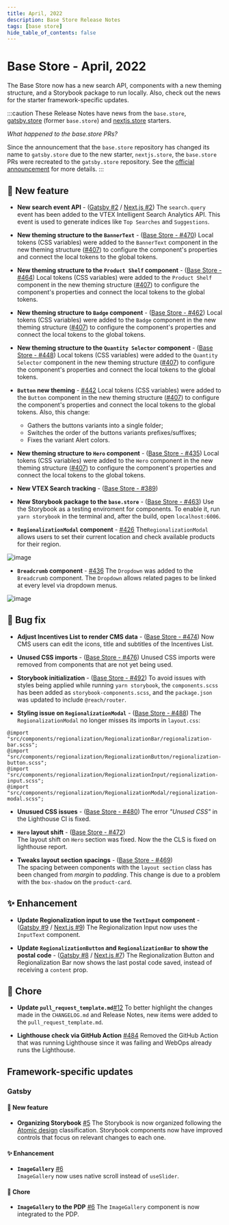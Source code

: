 ```yaml
---
title: April, 2022
description: Base Store Release Notes 
tags: [base store]
hide_table_of_contents: false
---
```


# Base Store - April, 2022

The Base Store now has a new search API, components with a new theming structure, and a Storybook package to run locally. Also, check out the news for the starter framework-specific updates.

<!--truncate-->

:::caution
These Release Notes have news from the `base.store`, [gatsby.store](https://github.com/vtex-sites/gatsby.store) (former `base.store`) and [nextjs.store](https://github.com/vtex-sites/nextjs.store) starters.



*What happened to the base.store PRs?*

Since the announcement that the `base.store` repository has changed its name to `gatsby.store` due to the new starter, `nextjs.store`, the `base.store` PRs were recreated to the `gatsby.store` repository. See the [official announcement](https://www.faststore.dev/releases/2022/04/30/basestore) for more details.
:::

## 🎉 New feature

- **New search event API** - ([Gatsby #2](https://github.com/vtex-sites/gatsby.store/pull/2) / [Next.js #2](https://github.com/vtex-sites/nextjs.store/pull/2))
The `search.query` event has been added to the VTEX Intelligent Search Analytics API. This event is used to generate indices like `Top Searches` and `Suggestions`.

- **New theming structure to the `BannerText`** - ([Base Store - #470](https://github.com/vtex-sites/base.store/pull/470))
Local tokens (CSS variables) were added to the `BannerText` component in the new theming structure ([#407](https://github.com/vtex-sites/base.store/pull/407)) to configure the component's properties and connect the local tokens to the global tokens.

- **New theming structure to the `Product Shelf` component** - ([Base Store - #464](https://github.com/vtex-sites/base.store/pull/464))
Local tokens (CSS variables) were added to the `Product Shelf` component in the new theming structure ([#407](https://github.com/vtex-sites/base.store/pull/407)) to configure the component's properties and connect the local tokens to the global tokens.

- **New theming structure to `Badge` component** - ([Base Store - #462](https://github.com/vtex-sites/base.store/pull/462))
Local tokens (CSS variables) were added to the `Badge` component in the new theming structure ([#407](https://github.com/vtex-sites/base.store/pull/407)) to configure the component's properties and connect the local tokens to the global tokens.

- **New theming structure to the `Quantity Selector` component** - ([Base Store - #448](https://github.com/vtex-sites/base.store/pull/448))
Local tokens (CSS variables) were added to the `Quantity Selector` component in the new theming structure ([#407](https://github.com/vtex-sites/base.store/pull/407)) to configure the component's properties and connect the local tokens to the global tokens.

- **`Button` new theming** - [#442](https://github.com/vtex-sites/base.store/pull/442)
Local tokens (CSS variables) were added to the `Button` component in the new theming structure ([#407](https://github.com/vtex-sites/base.store/pull/407)) to configure the component's properties and connect the local tokens to the global tokens. Also, this change:

    - Gathers the buttons variants into a single folder;
    - Switches the order of the buttons variants prefixes/suffixes;
    - Fixes the variant Alert colors.

- **New theming structure to `Hero` component** - ([Base Store - #435](https://github.com/vtex-sites/base.store/pull/435))
Local tokens (CSS variables) were added to the `Hero` component in the new theming structure ([#407](https://github.com/vtex-sites/base.store/pull/407)) to configure the component's properties and connect the local tokens to the global tokens.

- **New VTEX Search tracking** - ([Base Store - #389](https://github.com/vtex-sites/base.store/pull/389))


- **New Storybook package to the `base.store`** - ([Base Store - #463](https://github.com/vtex-sites/base.store/pull/463))
Use the Storybook as a testing enviroment for components.
To enable it, run `yarn storybook` in the terminal and, after the build, open `localhost:6006`.

- **`RegionalizationModal` component** - [#426](https://github.com/vtex-sites/base.store/pull/426)
The`RegionalizationModal` allows users to set their current location and check available products for their region.

 ![image](https://vtexhelp.vtexassets.com/assets/docs/src/regionalization-modal___087d6e5c0e2422539d24283d3c916c7e.png)


- **`Breadcrumb` component** - [#436](https://github.com/vtex-sites/base.store/pull/436)
The `Dropdown` was added to the `Breadcrumb` component. The `Dropdown` allows related pages to be linked at every level via dropdown menus.

![image](https://vtexhelp.vtexassets.com/assets/docs/src/dropdown-breadcrumb___7581fafaeba6b9857b226612fd61873f.gif)

## 🐛 Bug fix

- **Adjust Incentives List to render CMS data** - ([Base Store - #474](https://github.com/vtex-sites/base.store/pull/474))
Now CMS users can edit the icons, title and subtitles of the Incentives List.
    
- **Unused CSS imports** - ([Base Store - #476](https://github.com/vtex-sites/base.store/pull/476))
Unused CSS imports were removed from components that are not yet being used.
    
- **Storybook initialization** - ([Base Store - #492](https://github.com/vtex-sites/base.store/pull/492))
To avoid issues with styles being applied while running `yarn storybook`, the `components.scss` has been added as `storybook-components.scss`, and the `package.json` was updated to include `@reach/router`. 
    
- **Styling issue on `RegionalizationModal`** - ([Base Store - #488](https://github.com/vtex-sites/base.store/pull/488))
The `RegionalizationModal` no longer misses its imports in `layout.css`:
```
@import "src/components/regionalization/RegionalizationBar/regionalization-bar.scss";
@import "src/components/regionalization/RegionalizationButton/regionalization-button.scss";
@import "src/components/regionalization/RegionalizationInput/regionalization-input.scss";
@import "src/components/regionalization/RegionalizationModal/regionalization-modal.scss";
```
    
- **Unusued CSS issues** - ([Base Store - #480](https://github.com/vtex-sites/base.store/pull/480))
The error *"Unused CSS"* in the Lighthouse CI is fixed. 
    
- **`Hero` layout shift** - ([Base Store - #472](https://github.com/vtex-sites/base.store/pull/472))    
The layout shift on `Hero` section was fixed. Now the the CLS is fixed on lighthouse report. 

- **Tweaks layout section spacings** - ([Base Store - #469](https://github.com/vtex-sites/base.store/pull/469))  
The spacing between components with the `layout section` class has been changed from *margin* to *padding*. This change is due to a problem with the `box-shadow` on the `product-card`.

## ✨ Enhancement
- **Update Regionalization input to use the `TextInput` component** - ([Gatsby #9](https://github.com/vtex-sites/gatsby.store/pull/9) / [Next.js #9](https://github.com/vtex-sites/nextjs.store/pull/9))
The Regionalization Input now uses the `InputText` component.
    
- **Update `RegionalizationButton` and `RegionalizationBar` to show the postal code** - ([Gatsby #8](https://github.com/vtex-sites/gatsby.store/pull/8) / [Next.js #7](https://github.com/vtex-sites/nextjs.store/pull/7))
The Regionalization Button and Regionalization Bar now shows the last postal code saved, instead of receiving a `content` prop. 



## 🧹 Chore
- **Update `pull_request_template.md`**[#12](https://github.com/vtex-sites/gatsby.store/pull/12)
To better highlight the changes made in the `CHANGELOG.md` and Release Notes, new items were added to the `pull_request_template.md`.
    
- **Lighthouse check via GitHub Action** [#484](https://github.com/vtex-sites/base.store/pull/484)
Removed the GitHub Action that was running Lighthouse since it was failing and WebOps already runs the Lighthouse.
    
## Framework-specific updates

### Gatsby
    
#### 🎉 New feature
- **Organizing Storybook** [#5](https://github.com/vtex-sites/gatsby.store/pull/5)
The Storybook is now organized following the [Atomic design](https://bradfrost.com/blog/post/atomic-web-design/) classification. Storybook components now have improved controls that focus on relevant changes to each one.
    
#### ✨ Enhancement   
- **`ImageGallery`** [#6](https://github.com/vtex-sites/gatsby.store/pull/6)  
`ImageGallery` now uses native scroll instead of `useSlider`.
    
#### 🧹 Chore
- **`ImageGallery` to the PDP** [#6](https://github.com/vtex-sites/gatsby.store/pull/6)
The `ImageGallery` component is now integrated to the PDP.

